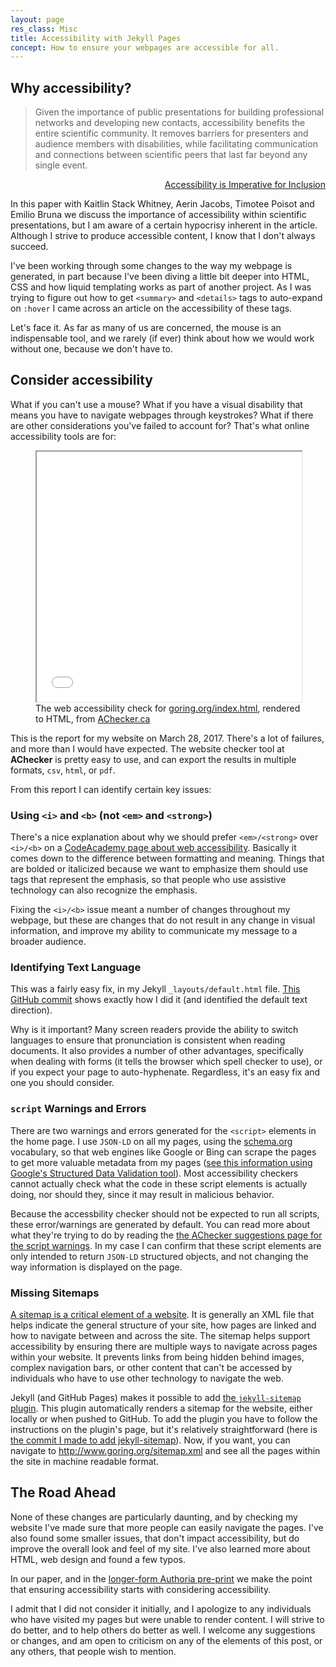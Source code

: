 ```yaml
---
layout: page
res_class: Misc
title: Accessibility with Jekyll Pages
concept: How to ensure your webpages are accessible for all.
---
```


## Why accessibility?

<div class="bounder" style="padding-bottom:0px;margin-bottom=-5px;">

<blockquote>Given the importance of public presentations for building professional networks and developing new contacts, accessibility benefits the entire scientific community. It removes barriers for presenters and audience members with disabilities, while facilitating communication and connections between scientific peers that last far beyond any single event. </blockquote>

<p  align="right"><a href="https://esajournals.onlinelibrary.wiley.com/doi/full/10.1002/fee.1771" title="Link to an opinion piece in Frontiers in Ecology and the Environment about accessibility.">Accessibility is Imperative for Inclusion</a></p>
</div>


In this paper with Kaitlin Stack Whitney, Aerin Jacobs, Timotee Poisot and Emilio Bruna we discuss the importance of accessibility within scientific presentations, but I am aware of a certain hypocrisy inherent in the article.  Although I strive to produce accessible content, I know that I don't always succeed.

I've been working through some changes to the way my webpage is generated, in part because I've been diving a little bit deeper into HTML, CSS and how liquid templating works as part of another project.  As I was trying to figure out how to get `<summary>` and `<details>` tags to auto-expand on `:hover` I came across an article on the accessibility of these tags.

Let's face it.  As far as many of us are concerned, the mouse is an indispensable tool, and we rarely (if ever) think about how we would work without one, because we don't have to. 

## Consider accessibility

What if you can't use a mouse?  What if you have a visual disability that means you have to navigate webpages through keystrokes?  What if there are other considerations you've failed to account for?  That's what online accessibility tools are for:

<figure>
<iframe style="width:100%;height:400px" src="local_ignore/achecker_2018-03-29_17-31-40.html" title="March 29, 2018 achecker.ca accessibility check for my homepage"></iframe>
<figcaption>The web accessibility check for <a href="goring.org">goring.org/index.html</a>, rendered to HTML, from <a href="https://achecker.ca/checker/index.php">AChecker.ca</a></figcaption>
</figure>

This is the report for my website on March 28, 2017.  There's a lot of failures, and more than I would have expected.  The website checker tool at <strong>AChecker</strong> is pretty easy to use, and can export the results in multiple formats, `csv`, `html`, or `pdf`.

From this report I can identify certain key issues:

### Using `<i>` and `<b>` (not `<em>` and `<strong>`)

There's a nice explanation about why we should prefer `<em>/<strong>` over `<i>/<b>` on a <a href="https://www.codecademy.com/articles/ready-accessibility#-semantic-tags-">CodeAcademy page about web accessibility</a>.  Basically it comes down to the difference between formatting and meaning.  Things that are bolded or italicized because we want to emphasize them should use tags that represent the emphasis, so that people who use assistive technology can also recognize the emphasis.  

Fixing the `<i>/<b>` issue meant a number of changes throughout my webpage, but these are changes that do not result in any change in visual information, and improve my ability to communicate my message to a broader audience.

### Identifying Text Language

This was a fairly easy fix, in my Jekyll `_layouts/default.html` file.  <a href="https://github.com/SimonGoring/simongoring.github.io/commit/a4ab5b960eaee48c40b75ac5140d29bdf9fb5ff2">This GitHub commit</a> shows exactly how I did it (and identified the default text direction).

Why is it important?  Many screen readers provide the ability to switch languages to ensure that pronunciation is consistent when reading documents.  It also provides a number of other advantages, specifically when dealing with forms (it tells the browser which spell checker to use), or if you expect your page to auto-hyphenate.  Regardless, it's an easy fix and one you should consider.

### `script` Warnings and Errors

There are two warnings and errors generated for the `<script>` elements in the home page.  I use `JSON-LD` on all my pages, using the <a href="schema.org">schema.org</a> vocabulary, so that web engines like Google or Bing can scrape the pages to get more valuable metadata from my pages (<a href="https://search.google.com/structured-data/testing-tool/u/0/#url=goring.org">see this information using Google's Structured Data Validation tool</a>).  Most accessibility checkers cannot actually check what the code in these script elements is actually doing, nor should they, since it may result in malicious behavior.

Because the accessbility checker should not be expected to run all scripts, these error/warnings are generated by default.  You can read more about what they're trying to do by reading the <a href="https://achecker.ca/checker/suggestion.php?id=86">the AChecker suggestions page for the script warnings</a>.  In my case I can confirm that these script elements are only intended to return `JSON-LD` structured objects, and not changing the way information is displayed on the page.  

### Missing Sitemaps

<a href="https://www.w3.org/TR/WCAG20-TECHS/G63.html">A sitemap is a critical element of a website</a>.  It is generally an XML file that helps indicate the general structure of your site, how pages are linked and how to navigate between and across the site.  The sitemap helps support accessibility by ensuring there are multiple ways to navigate across pages within your website.  It prevents links from being hidden behind images, complex navigation bars, or other content that can't be accessed by individuals who have to use other technology to navigate the web.

Jekyll (and GitHub Pages) makes it possible to add <a href="https://github.com/jekyll/jekyll-sitemap">the `jekyll-sitemap` plugin</a>.  This plugin automatically renders a sitemap for the website, either locally or when pushed to GitHub.  To add the plugin you have to follow the instructions on the plugin's page, but it's relatively straightforward (here is <a href="https://github.com/SimonGoring/simongoring.github.io/commit/a83b97c5be8b0cd89a58b9156d47d6eb360a6836">the commit I made to add jekyll-sitemap</a>).  Now, if you want, you can navigate to <a href="http://www.goring.org/sitemap.xml">http://www.goring.org/sitemap.xml</a> and see all the pages within the site in machine readable format.

## The Road Ahead

None of these changes are particularly daunting, and by checking my website I've made sure that more people can easily navigate the pages.  I've also found some smaller issues, that don't impact accessibility, but do improve the overall look and feel of my site.  I've also learned more about HTML, web design and found a few typos.

In our paper, and in the <a href="https://www.authorea.com/users/152134/articles/206076-making-scientific-content-more-accessible">longer-form Authoria pre-print</a> we make the point that ensuring accessibility starts with considering accessibility.  

I admit that I did not consider it initially, and I apologize to any individuals who have visited my pages but were unable to render content. I will strive to do better, and to help others do better as well. I welcome any suggestions or changes, and am open to criticism on any of the elements of this post, or any others, that people wish to mention.
